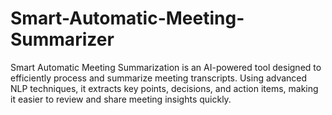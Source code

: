 # Smart-Automatic-Meeting-Summarizer
Smart Automatic Meeting Summarization is an AI-powered tool designed to efficiently process and summarize meeting transcripts. Using advanced NLP techniques, it extracts key points, decisions, and action items, making it easier to review and share meeting insights quickly.
